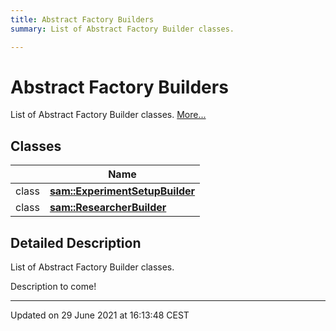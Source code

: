 ```yaml
---
title: Abstract Factory Builders
summary: List of Abstract Factory Builder classes. 

---
```


# Abstract Factory Builders

List of Abstract Factory Builder classes.  [More...](#detailed-description)

## Classes

|                | Name           |
| -------------- | -------------- |
| class | **[sam::ExperimentSetupBuilder](/doxygen/Classes/classsam_1_1_experiment_setup_builder/)**  |
| class | **[sam::ResearcherBuilder](/doxygen/Classes/classsam_1_1_researcher_builder/)**  |

## Detailed Description

List of Abstract Factory Builder classes. 

Description to come! 






-------------------------------

Updated on 29 June 2021 at 16:13:48 CEST